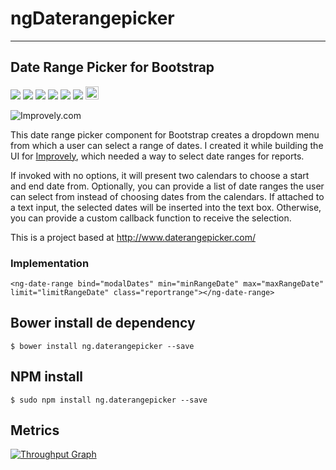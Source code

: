 # ngDaterangepicker
------------------------------------------------------------------------

## Date Range Picker for Bootstrap

<p>
  <a href="https://gitter.im/miamarti/ng.daterangepicker" target="_blank"><img src="https://img.shields.io/gitter/room/nwjs/nw.js.svg"></a>
  <img src="https://img.shields.io/badge/ng.daterangepicker-release-green.svg">
  <img src="https://img.shields.io/badge/version-1.0.1-blue.svg">
  <img src="https://img.shields.io/github/license/mashape/apistatus.svg">
  <a href="https://github.com/miamarti/ng.daterangepicker/tarball/master"><img src="https://img.shields.io/github/downloads/atom/atom/latest/total.svg"></a>
  <img src="https://img.shields.io/bower/v/bootstrap.svg">
  <a href="http://waffle.io/miamarti/ng.daterangepicker"><img alt='Stories in Ready' src='https://badge.waffle.io/miamarti/ng.daterangepicker.svg?label=ready&title=Ready' height="21" /></a>
</p>

![Improvely.com](http://i.imgur.com/LbAMf3D.png)

This date range picker component for Bootstrap creates a dropdown menu from which a user can
select a range of dates. I created it while building the UI for [Improvely](http://www.improvely.com), 
which needed a way to select date ranges for reports.

If invoked with no options, it will present two calendars to choose a start 
and end date from. Optionally, you can provide a list of date ranges the user can select from instead 
of choosing dates from the calendars. If attached to a text input, the selected dates will be inserted 
into the text box. Otherwise, you can provide a custom callback function to receive the selection.

This is a project based at http://www.daterangepicker.com/

### Implementation
```
<ng-date-range bind="modalDates" min="minRangeDate" max="maxRangeDate" limit="limitRangeDate" class="reportrange"></ng-date-range>
```
## Bower install de dependency
```
$ bower install ng.daterangepicker --save
```

## NPM install
```
$ sudo npm install ng.daterangepicker --save
```

## Metrics

[![Throughput Graph](https://graphs.waffle.io/miamarti/ng.daterangepicker/throughput.svg)](https://waffle.io/miamarti/ng.daterangepicker/metrics/throughput)
